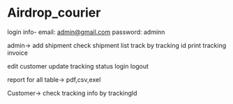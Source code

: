 # Airdrop_courier

login info-
  email: admin@gmail.com
  password: adminn

admin->
  add shipment
  check shipment list
  track by tracking id
  print tracking invoice
  
  edit customer
  update tracking status
  login
  logout
  
  report for all table-> pdf,csv,exel
  
  
Customer->
  check tracking info by trackingId
